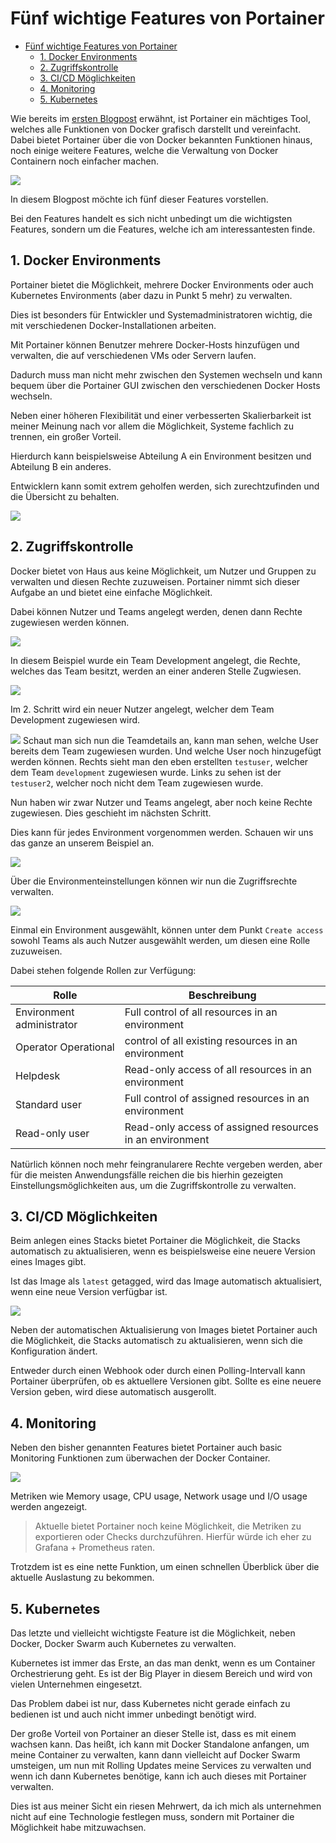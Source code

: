 # Fünf wichtige Features von Portainer

- [Fünf wichtige Features von Portainer](#fünf-wichtige-features-von-portainer)
  - [1. Docker Environments](#1-docker-environments)
  - [2. Zugriffskontrolle](#2-zugriffskontrolle)
  - [3. CI/CD Möglichkeiten](#3-cicd-möglichkeiten)
  - [4. Monitoring](#4-monitoring)
  - [5. Kubernetes](#5-kubernetes)


Wie bereits im [ersten Blogpost](https://www.ayedo.de/posts/warum-man-portainer-portainer-ansteller-der-konsole-nutzen-sollte/) erwähnt, ist Portainer ein mächtiges Tool, welches alle Funktionen von Docker grafisch darstellt und vereinfacht. Dabei bietet Portainer über die von Docker bekannten Funktionen hinaus, noch einige weitere Features, welche die Verwaltung von Docker Containern noch einfacher machen.

![](Thumbnail.png)

In diesem Blogpost möchte ich fünf dieser Features vorstellen.

Bei den Features handelt es sich nicht unbedingt um die wichtigsten Features, sondern um die Features, welche ich am interessantesten finde.


## 1. Docker Environments

Portainer bietet die Möglichkeit, mehrere Docker Environments oder auch Kubernetes Environments (aber dazu in Punkt 5 mehr) zu verwalten. 

Dies ist besonders für Entwickler und Systemadministratoren wichtig, die mit verschiedenen Docker-Installationen arbeiten.

Mit Portainer können Benutzer mehrere Docker-Hosts hinzufügen und verwalten, die auf verschiedenen VMs oder Servern laufen. 

Dadurch muss man nicht mehr zwischen den Systemen wechseln und kann bequem über die Portainer GUI zwischen den verschiedenen Docker Hosts wechseln. 
 
Neben einer höheren Flexibilität und einer verbesserten Skalierbarkeit ist meiner Meinung nach vor allem die Möglichkeit, Systeme fachlich zu trennen, ein großer Vorteil.

Hierdurch kann beispielsweise Abteilung A ein Environment besitzen und Abteilung B ein anderes. 

Entwicklern kann somit extrem geholfen werden, sich zurechtzufinden und die Übersicht zu behalten.

![](Environments.png)


## 2. Zugriffskontrolle

Docker bietet von Haus aus keine Möglichkeit, um Nutzer und Gruppen zu verwalten und diesen Rechte zuzuweisen. Portainer nimmt sich dieser Aufgabe an und bietet eine einfache Möglichkeit. 

Dabei können Nutzer und Teams angelegt werden, denen dann Rechte zugewiesen werden können.

![](team.png)

In diesem Beispiel wurde ein Team Development angelegt, die Rechte, welches das Team besitzt, werden an einer anderen Stelle Zugwiesen.

![](newUser.png)

Im 2. Schritt wird ein neuer Nutzer angelegt, welcher dem Team Development zugewiesen wird.

![](teamDetails.png)
Schaut man sich nun die Teamdetails an, kann man sehen, welche User bereits dem Team zugewiesen wurden. Und welche User noch hinzugefügt werden können. Rechts sieht man den eben erstellten `testuser`, welcher dem Team `development` zugewiesen wurde. Links zu sehen ist der `testuser2`, welcher noch nicht dem Team zugewiesen wurde.

Nun haben wir zwar Nutzer und Teams angelegt, aber noch keine Rechte zugewiesen. Dies geschieht im nächsten Schritt.

Dies kann für jedes Environment vorgenommen werden. 
Schauen wir uns das ganze an unserem Beispiel an. 

![](manageAccess.png)

Über die Environmenteinstellungen können wir nun die Zugriffsrechte verwalten.

![](createAccess.png)

Einmal ein Environment ausgewählt, können unter dem Punkt `Create access` sowohl Teams als auch Nutzer ausgewählt werden, um diesen eine Rolle zuzuweisen.

Dabei stehen folgende Rollen zur Verfügung:

| Rolle                     | Beschreibung                                             |
| ------------------------- | -------------------------------------------------------- |
| Environment administrator | Full control of all resources in an environment          |
| Operator	Operational      | control of all existing resources in an environment      |
| Helpdesk                  | Read-only access of all resources in an environment      |
| Standard user             | Full control of assigned resources in an environment     |
| Read-only user            | Read-only access of assigned resources in an environment |


Natürlich können noch mehr feingranularere Rechte vergeben werden, aber für die meisten Anwendungsfälle reichen die bis hierhin gezeigten Einstellungsmöglichkeiten aus, um die Zugriffskontrolle zu verwalten.

## 3. CI/CD Möglichkeiten

Beim anlegen eines Stacks bietet Portainer die Möglichkeit, die Stacks automatisch zu aktualisieren, wenn es beispielsweise eine neuere Version eines Images gibt.

Ist das Image als `latest` getagged, wird das Image automatisch aktualisiert, wenn eine neue Version verfügbar ist.

![](AutomaticUpdates.png)

Neben der automatischen Aktualisierung von Images bietet Portainer auch die Möglichkeit, die Stacks automatisch zu aktualisieren, wenn sich die Konfiguration ändert.

Entweder durch einen Webhook oder durch einen Polling-Intervall kann Portainer überprüfen, ob es aktuellere Versionen gibt. 
Sollte es eine neuere Version geben, wird diese automatisch ausgerollt.

## 4. Monitoring

Neben den bisher genannten Features bietet Portainer auch basic Monitoring Funktionen zum überwachen der Docker Container.

![](Monitoring.png)

Metriken wie Memory usage, CPU usage, Network usage und I/O usage werden angezeigt.

> Aktuelle bietet Portainer noch keine Möglichkeit, die Metriken zu exportieren oder Checks durchzuführen. Hierfür würde ich eher zu Grafana + Prometheus raten.

Trotzdem ist es eine nette Funktion, um einen schnellen Überblick über die aktuelle Auslastung zu bekommen.

## 5. Kubernetes 

Das letzte und vielleicht wichtigste Feature ist die Möglichkeit, neben Docker, Docker Swarm auch Kubernetes zu verwalten.

Kubernetes ist immer das Erste, an das man denkt, wenn es um Container Orchestrierung geht. Es ist der Big Player in diesem Bereich und wird von vielen Unternehmen eingesetzt. 

Das Problem dabei ist nur, dass Kubernetes nicht gerade einfach zu bedienen ist und auch nicht immer unbedingt benötigt wird.

Der große Vorteil von Portainer an dieser Stelle ist, dass es mit einem wachsen kann. Das heißt, ich kann mit Docker Standalone anfangen, um meine Container zu verwalten, kann dann vielleicht auf Docker Swarm umsteigen, um nun mit Rolling Updates meine Services zu verwalten und wenn ich dann Kubernetes benötige, kann ich auch dieses mit Portainer verwalten. 

Dies ist aus meiner Sicht ein riesen Mehrwert, da ich mich als unternehmen nicht auf eine Technologie festlegen muss, sondern mit Portainer die Möglichkeit habe mitzuwachsen.
